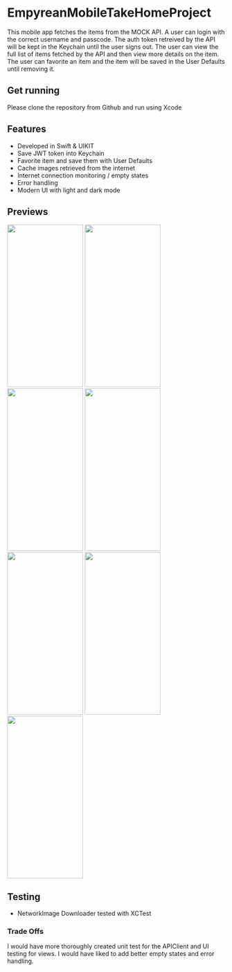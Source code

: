 # EmpyreanMobileTakeHomeProject

This mobile app fetches the items from the MOCK API. A user can login with the correct username and passcode. The auth token retreived by the API will be
kept in the Keychain until the user signs out. The user can view the full list of items fetched by the API and then view more details on the item. 
The user can favorite an item and the item will be saved in the User Defaults until removing it. 

## Get running
Please clone the repository from Github and run using Xcode

## Features
* Developed in Swift & UIKIT
* Save JWT token into Keychain
* Favorite item and save them with User Defaults
* Cache images retrieved from the internet
* Internet connection monitoring / empty states
* Error handling
* Modern UI with light and dark mode
  
## Previews

<img width="175" height="375" src="https://github.com/user-attachments/assets/e48902e4-7cdb-402c-8be8-f97e379ed44a"/>
<img width="175" height="375" src="https://github.com/user-attachments/assets/c789787c-8e49-4bf8-9126-a33387fbb6d8"/>
<img width="175" height="375" src="https://github.com/user-attachments/assets/5d048576-77ec-436c-8a73-5771d2259c66"/>
<img width="175" height="375" src="https://github.com/user-attachments/assets/581a0b65-5466-4e87-8df6-14e219f1b52d"/>
<img width="175" height="375" src="https://github.com/user-attachments/assets/a5bb5205-1d6c-4f48-8ee6-e6f73ef88f2c"/>
<img width="175" height="375" src="https://github.com/user-attachments/assets/4f19281d-187f-47a5-84ef-e3d8885de631"/>
<img width="175" height="375" src="https://github.com/user-attachments/assets/4971767d-d95c-48dd-bb75-b387c06d8aea"/>

## Testing
* NetworkImage Downloader tested with XCTest

### Trade Offs
I would have more thoroughly created unit test for the APIClient and UI testing for views. I would have liked to add better empty states and error handling.   

